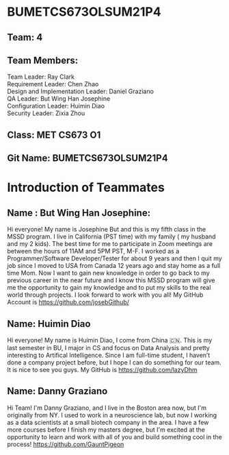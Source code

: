 # BUMETCS673OLSUM21P4

## Team: 4 

## Team Members: 
Team Leader: Ray Clark<br>
Requirement Leader: Chen Zhao<br>
Design and Implementation Leader: Daniel Graziano<br>
QA Leader: But Wing Han Josephine<br>
Configuration Leader: Huimin Diao<br>
Security Leader: Zixia Zhou<br>

## Class: MET CS673 O1

## Git Name: BUMETCS673OLSUM21P4

# Introduction of Teammates

## Name : But Wing Han Josephine:
  Hi everyone! My name is Josephine But and this is my fifth class in the MSSD program. I live in California (PST time) with my family ( my husband and my 2 kids). The best time for me to participate in Zoom meetings are between the hours of 11AM and 5PM PST, M-F. I worked as a Programmer/Software Developer/Tester for about 9 years and then I quit my job since I moved to USA from Canada 12 years ago and stay home as a full time Mom.  Now I want to gain new knowledge in order to go back to my previous career in the near future and I know this MSSD program will give me the opportunity to gain my knowledge and to put my skills to the real world through projects. I look forward to work with you all! My GitHub Account is https://github.com/josebGithub/


## Name: Huimin Diao
Hi everyone! My name is Huimin Diao, I come from China 🇨🇳. This is my last semester in BU, I major in CS and focus on Data Analysis and pretty interesting to Artifical Intelligence. Since I am full-time student, I haven’t done a company project before, but I hope I can do something for our team. It is nice to see you guys. My GitHub is https://github.com/lazyDhm

## Name: Danny Graziano
Hi Team! I'm Danny Graziano, and I live in the Boston area now, but I'm originally from NY.  I used to work in a neuroscience lab, but now I working as a data scientists at a small biotech company in the area.  I have a few more courses before I finish my masters degree, but I'm excited at the opportunity to learn and work with all of you and build something cool in the process!   https://github.com/GauntPigeon 
